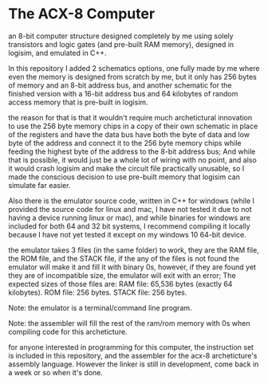 # The ACX-8 Computer

an 8-bit computer structure designed completely by me using solely transistors and logic gates (and pre-built RAM memory), designed in logisim, and emulated in C++.

In this repository I added 2 schematics options, one fully made by me where even the memory is designed from scratch by me, but it only has 256 bytes of memory and an 8-bit address bus, and another schematic for the finished version with a 16-bit address bus and 64 kilobytes of random access memory that is pre-built in logisim.

the reason for that is that it wouldn't require much archetictural innovation to use the 256 byte memory chips in a copy of their own schematic in place of the registers and have the data bus have both the byte of data and low byte of the address and connect it to the 256 byte memory chips while feeding the highest byte of the address to the 8-bit address bus; And while that is possible, it would just be a whole lot of wiring with no point, and also it would crash logisim and make the circuit file practically unusable, so I made the conscious decision to use pre-built memory that logisim can simulate far easier.

Also there is the emulator source code, written in C++ for windows (while I provided the source code for linux and mac, I have not tested it due to not having a device running linux or mac), and while binaries for windows are included for both 64 and 32 bit systems, I recommend compiling it locally because I have not yet tested it except on my windows 10 64-bit device.

the emulator takes 3 files (in the same folder) to work, they are the RAM file, the ROM file, and the STACK file, if the any of the files is not found the emulator will make it and fill it with binary 0s, however, if they are found yet they are of incompatible size, the emulator will exit with an error; The expected sizes of those files are:
RAM file: 65,536 bytes (exactly 64 kilobytes).
ROM file: 256 bytes.
STACK file: 256 bytes.

Note: the emulator is a terminal/command line program.

Note: the assembler will fill the rest of the ram/rom memory with 0s when compiling code for this archeticture.

for anyone interested in programming for this computer, the instruction set is included in this repository, and the assembler for the acx-8 archeticture's assembly language. However the linker is still in development, come back in a week or so when it's done.